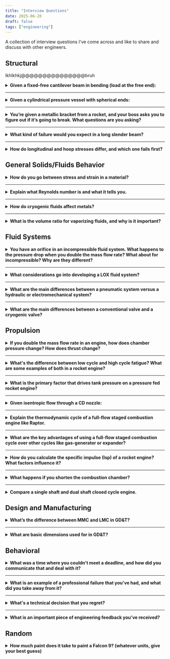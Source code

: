 ```yaml
---
title: "Interview Questions"
date: 2025-06-20
draft: false
tags: ["engineering"]
---
```

A collection of interview questions I've come across and like to share and discuss with other engineers.

## Structural

lkhlkhkj@@@@@@@@@@@@@@@bruh

<details>
<summary><strong>Given a fixed-free cantilever beam in bending (load at the free end):</strong></summary>

<details>
<summary><strong>Where is the highest stress?</strong></summary>

At the base where it is fixed, at both the top and bottom of the cross-section.
</details>

<details>
<summary><strong>Is the stress tensile or compressive?</strong></summary>

Tensile at the top of the beam and compressive at the bottom.
</details>

<details>
<summary><strong>How do you know if it will fail completely?</strong></summary>

Ultimate tensile strength since it will be lower than ultimate compressive strength.
</details>

<details>
<summary><strong>What is the ideal shape of the beam (to prevent failure) and why?</strong></summary>

A cross-section with a high moment of inertia to distribute the stress better such as an I-beam, since the equation for stress due to bending is:
$$
\sigma = \frac{My}{I}
$$
</details>

</details>

---

<details>
<summary><strong>Given a cylindrical pressure vessel with spherical ends: </strong></summary>

<details>
<summary><strong>If you are pressure testing it, where do you place the crack (cylinder or end cap) and in what orientation (longitudinally or perpendicularly)?</strong></summary>

Along longitudinal axis so it propagates along hoop stress, that is the hoop stress failure mode.
![pressurevesselfail](10.1177_0021998319870588-fig8.jpg)
</details>

<details>
<summary><strong>If you were to grind that crack out into a divot, how to know if it's still safe to use?</strong></summary>

 Check hand calculations with reduced thickness/stress concentration and see if it is still allowable.


<details>
<summary><strong>If your hand calcs say it yields, how to know if we can still use it?</strong></summary>

Can look at local yielding to redistribute stress with hand calcs or FEA.
</details>

</details>

</details>

---

<details>
<summary><strong>You’re given a metallic bracket from a rocket, and your boss asks you to figure out if it’s going to break. What questions are you asking?</strong></summary>

- What material is it made from (to get properties)?  
- What loads is it under?  
- What are the specifics of the geometry?



<details>
<summary><strong>Your boss tells you it’s made of 15-5 stainless and gives you the loads. What do you do next to find out if it breaks?</strong></summary>

- Start with basic hand calculations like bending and stress analysis  
- Possibly build an FEA model, but verify the FEA with hand calcs

</details>
</details>

---

<details>
<summary><strong>What kind of failure would you expect in a long slender beam?</strong></summary>

Buckling

<details>
<summary><strong>What are the important factors in tendency to buckle?</strong></summary>

Consider Euler buckling and critical load:
$$
P_{\text{cr}} = \frac{\pi^2 E I}{(K L)^2}
$$

- Boundary conditions (affects K value, fixed-fixed will be a lot stronger (lower K) than pinned-free)
- Length of beam (similarly slenderness ratio, ratio of length to radius)
- Stiffness of beam
</details>

</details>

---

<details>
<summary><strong>How do longitudinal and hoop stresses differ, and which one fails first?</strong></summary>

- Hoop stress acts circumferentially and is typically twice as large as longitudinal stress in thin-walled pressure vessels.  
- Longitudinal stress acts along the length of the vessel.  
- Hoop stress usually causes failure first due to its higher magnitude.
</details>


## General Solids/Fluids Behavior

<details>
<summary><strong>How do you go between stress and strain in a material?</strong></summary>

Hooke's Law in elastic region of material,
$$
\sigma = E \varepsilon
$$
where \(E\) is the Young's modulus or modulus of elasticity.
</details>

---

<details> <summary><strong>Explain what Reynolds number is and what it tells you.</strong></summary> Reynolds number is a dimensionless value that helps predict whether a flow is likely to be laminar or turbulent. It’s not an absolute threshold, but a strong indicator of flow regime tendency. </details>

---

<details>
<summary><strong>How do cryogenic fluids affect metals?</strong></summary>

- Yield strength and ultimate strength both generally increase for stainless steels at cryogenic temperatures.  
- For other metals (heavy generalization) strength may increase but ductility decreases, making metals behave more brittle.  
- Some metals exhibit a brittle transition temperature below which brittleness dominates  
- Thermal contraction and expansion cause dimensional changes and stresses.  
- Thermal conductivity of metals can change at cryogenic temperatures (e.g., copper shows increased conductivity).  

</details>

---

<details>
<summary><strong>What is the volume ratio for vaporizing fluids, and why is it important?</strong></summary>

- Typically between 800 and 1900.  
- Helps illustrate the immense change in volume when a fluid changes phase and the potential energy contained (such as in a [BLEVE event](https://en.wikipedia.org/wiki/Boiling_liquid_expanding_vapor_explosion))
</details>

## Fluid Systems

<details>
<summary><strong>You have an orifice in an incompressible fluid system. What happens to the pressure drop when you double the mass flow rate? What about for incompressible? Why are they different?</strong></summary>

4x, 2x, density
</details>

---

<details>
<summary><strong>What considerations go into developing a LOX fluid system?</strong></summary>

- No trapped fluid: burst disks, relief valves, ball valves with holes, etc  
- Material selection: lots of stainless, PTFE instead of rubber (LOX-compatible)  
- Temperature effects: freezing control devices

</details>

---

<details>
<summary><strong>What are the main differences between a pneumatic system versus a hydraulic or electromechanical system?</strong></summary>

- Hydraulic systems provide higher force output due to incompressible fluid.  
- Hydraulics are more precise because the fluid is incompressible.  
- Hydraulic systems have shorter time constants (faster response).  
- Pneumatics use compressible air, typically less precise and lower force.  
- Electromechanical systems rely on motors and actuators, often simpler but with different force/response characteristics.

</details>

---

<details>
<summary><strong>What are the main differences between a conventional valve and a cryogenic valve?</strong></summary>

- Different sealing materials designed to withstand cryogenic temperatures  
- Cryogenic-compatible materials like stainless (often oxygen compatible too)
- Features such as hole in the ball valve to prevent trapped cryogenic fluid

</details>


## Propulsion

<details>
<summary><strong>If you double the mass flow rate in an engine, how does chamber pressure change? How does thrust change?</strong></summary>

Chamber pressure doubles (PUT EQN)
Thrust doubles (put eqn)
</details>

---

<details>
<summary><strong>What's the difference between low cycle and high cycle fatigue? What are some examples of both in a rocket engine?</strong></summary>


</details>

---

<details>
<summary><strong>What is the primary factor that drives tank pressure on a pressure fed rocket engine?</strong></summary>

Pump cavitation - suction pressure
</details>

---

<details> <summary><strong>Given isentropic flow through a CD nozzle:</strong></summary> <details> <summary><strong>How does static pressure change through the nozzle?</strong></summary> Decreases in the converging section and decreases further in the diverging section. </details> <details> <summary><strong>What happens if the exit pressure is too high or too low?</strong></summary> Overexpanded: exit pressure is too low compared to ambient → potential for flow separation. Underexpanded: exit pressure is too high → less efficient expansion. </details> <details> <summary><strong>How does stagnation pressure change through the nozzle?</strong></summary> It stays constant in ideal isentropic flow. </details> <details> <summary><strong>How does Mach number change through the nozzle?</strong></summary> Starts low, reaches Mach 1 at the throat, and increases to high supersonic values (e.g., Mach 5 or 6) in the diverging section. </details> <details> <summary><strong>How does temperature change through the nozzle?</strong></summary> Temperature decreases in the converging section and drops significantly in the diverging section. </details> </details>

---

<details>
<summary><strong>Explain the thermodynamic cycle of a full-flow staged combustion engine like Raptor.</strong></summary>

Explain what goes where and why.
<details><summary><strong>Do you tap off the fuel and oxidizer for preburners before or after the main pumps?</summary></strong>

After!

![raptorcycle](raptorcycle.jpg)
</details>

</details>

---

<details>
<summary><strong>What are the key advantages of using a full-flow staged combustion cycle over other cycles like gas-generator or expander?</strong></summary>

- Less waste heat because all propellant flows through turbines and combustors.  
- More efficient combustion in the main combustion chamber. 

</details>

---


<details>
<summary><strong>How do you calculate the specific impulse (Isp) of a rocket engine? What factors influence it?</strong></summary>

- Specific impulse is calculated as thrust divided by propellant weight flow rate:  
  $$
  I_{sp} = \frac{F}{\dot{m} g_0}
  $$
- Factors influencing Isp include chamber pressure, nozzle expansion ratio, propellant type, and combustion efficiency.
</details>

---

<details>
<summary><strong>What happens if you shorten the combustion chamber?</strong></summary>

- Shortening the CC can reduce combustion efficiency and completeness.  
- It may lead to increased combustion instability or incomplete burning.  
- Both of these can reduce overall engine performance and specific impulse.
</details>

---

<details>
<summary><strong>Compare a single shaft and dual shaft closed cycle engine.</strong></summary>

**Single shaft:**  
- Simple design, lower cost and weight  
- Might not have enough power to drive both pumps  
- Coupled power control between fuel and oxidizer pumps  
- More complex leak considerations due to shared shaft

**Dual shaft:**  
- Independent power control of fuel and oxidizer pumps  
- Can deliver more power overall  
- Heavier and more expensive design  
- Requires more seals and complexity

</details>


## Design and Manufacturing

<details><summary><strong>What’s the difference between MMC and LMC in GD&T?</strong></summary>
- MMC (Maximum Material Condition): part contains the most material (smallest hole, largest pin)
- LMC (Least Material Condition):part contains the least material (largest hole, smallest pin) They affect how much geometric tolerance is allowed based on feature size.
-</details>

---

<details> 
<summary><strong>What are basic dimensions used for in GD&T?</strong></summary> Basic dimensions define the exact theoretical location, size, or orientation of a feature. They are used in conjunction with geometric tolerances but are not themselves toleranced.
</details>

## Behavioral

<details>
<summary><strong>What was a time where you couldn't meet a deadline, and how did you communicate that and deal with it?</strong></summary>

(subjective)
</details>

---

<details>
<summary><strong>What is an example of a professional failure that you've had, and what did you take away from it?</strong></summary>

My example was a COTS component that failed on our Spaceport 2024 rocket, and from that I learned not to trust a component that I don't fully understand the mechanism of; I didn't realize the eye bolt was only partially threaded, etc.
</details>

---

<details>
<summary><strong>What's a technical decision that you regret?</strong></summary>

(subjective)
</details>

---

<details> <summary><strong>What is an important piece of engineering feedback you’ve received?</strong></summary> e.g. club industry advisor raised concerns about N₂O system risk. He encouraged stepping back because we didn’t fully understand the fluid behavior and potential hazards. That feedback reinforced the importance of not rushing into implementation without a full systems-level understanding. </details>

## Random

<details>
<summary><strong>How much paint does it take to paint a Falcon 9? (whatever units, give your best guess)</strong></summary>

Having just seen a falcon 9 in person helps. My guess for approximate dimensions were 10ft diameter and 100ft tall. Thus approximately 30ft circumference times 100ft length is 3000ft^2. From painting walls I guessed it takes (very roughly) around 1 gallon to paint a 10ft x 10ft wall (so 100ft^2), so 3000/100 = 30 gallons of paint. Actual answer is around 40 gallons!
</details>
